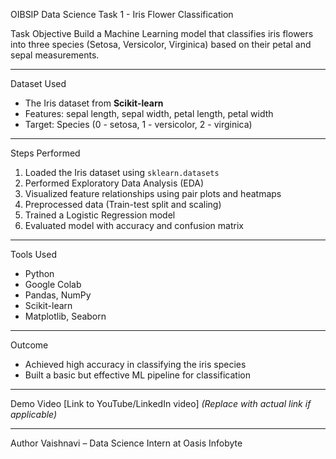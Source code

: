 OIBSIP Data Science Task 1 - Iris Flower Classification

Task Objective
Build a Machine Learning model that classifies iris flowers into three species (Setosa, Versicolor, Virginica) based on their petal and sepal measurements.

---

 Dataset Used
- The Iris dataset from **Scikit-learn**
- Features: sepal length, sepal width, petal length, petal width
- Target: Species (0 - setosa, 1 - versicolor, 2 - virginica)

---

 Steps Performed
1. Loaded the Iris dataset using `sklearn.datasets`
2. Performed Exploratory Data Analysis (EDA)
3. Visualized feature relationships using pair plots and heatmaps
4. Preprocessed data (Train-test split and scaling)
5. Trained a Logistic Regression model
6. Evaluated model with accuracy and confusion matrix

---

 Tools Used
- Python
- Google Colab
- Pandas, NumPy
- Scikit-learn
- Matplotlib, Seaborn

---

 Outcome
- Achieved high accuracy in classifying the iris species
- Built a basic but effective ML pipeline for classification

---

 Demo Video
[Link to YouTube/LinkedIn video] *(Replace with actual link if applicable)*

---

 Author
Vaishnavi – Data Science Intern at Oasis Infobyte

